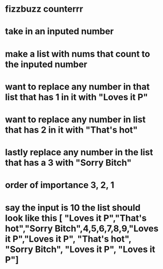 # fizzbuzz counterrr
# take in an inputed number
# make a list with nums that count to the inputed number
# want to replace any number in that list that has 1 in it with "Loves it P"
# want to replace any number in list that has 2 in it with "That's hot"
# lastly replace any number in the list that has a 3 with "Sorry Bitch"
#  order of importance 3, 2, 1
#  say the input is 10 the list should look like this [ "Loves it P","That's hot","Sorry Bitch",4,5,6,7,8,9,"Loves it P","Loves it P", "That's hot", "Sorry Bitch", "Loves it P", "Loves it P"]